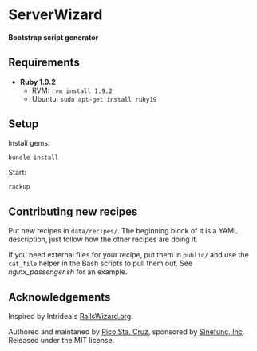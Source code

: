 # ServerWizard
#### Bootstrap script generator

Requirements
------------

- **Ruby 1.9.2**
   - RVM: `rvm install 1.9.2`
   - Ubuntu: `sudo apt-get install ruby19`

Setup
-----

Install gems:

    bundle install

Start:

    rackup

Contributing new recipes
------------------------

Put new recipes in `data/recipes/`. The beginning block of it is a YAML description,
just follow how the other recipes are doing it.

If you need external files for your recipe, put them in `public/` and use the
`cat_file` helper in the Bash scripts to pull them out. See *nginx_passenger.sh* for
an example.

Acknowledgements
----------------

Inspired by Intridea's [RailsWizard.org](http://railswizard.org).

Authored and maintaned by [Rico Sta. Cruz](http://ricostacruz.com), sponsored by
[Sinefunc, Inc](http://sinefunc.com). Released under the MIT license.
